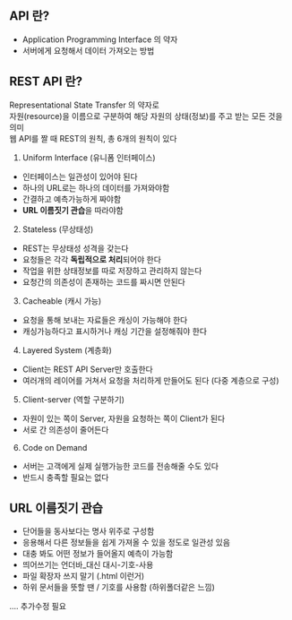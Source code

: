 ## API 란?
- Application Programming Interface 의 약자
- 서버에게 요청해서 데이터 가져오는 방법

## REST API 란?
Representational State Transfer 의 약자로 <br />
자원(resource)을 이름으로 구분하여 해당 자원의 상태(정보)를 주고 받는 모든 것을 의미 <br />
웹 API를 짤 때 REST의 원칙, 총 6개의 원칙이 있다<br />

1. Uniform Interface (유니폼 인터페이스)
  - 인터페이스는 일관성이 있어야 된다
  - 하나의 URL로는 하나의 데이터를 가져와야함
  - 간결하고 예측가능하게 짜야함
  - **URL 이름짓기 관습**을 따라야함

2. Stateless (무상태성)
  - REST는 무상태성 성격을 갖는다
  - 요청들은 각각 **독립적으로 처리**되어야 한다
  - 작업을 위한 상태정보를 따로 저장하고 관리하지 않는다
  - 요청간의 의존성이 존재하는 코드를 짜시면 안된다

3. Cacheable (캐시 가능)
  - 요청을 통해 보내는 자료들은 캐싱이 가능해야 한다
  - 캐싱가능하다고 표시하거나 캐싱 기간을 설정해줘야 한다

4. Layered System (계층화)
  - Client는 REST API Server만 호출한다
  - 여러개의 레이어를 거쳐서 요청을 처리하게 만들어도 된다 (다중 계층으로 구성)

5. Client-server (역할 구분하기)
  - 자원이 있는 쪽이 Server, 자원을 요청하는 쪽이 Client가 된다
  - 서로 간 의존성이 줄어든다

6. Code on Demand
  - 서버는 고객에게 실제 실행가능한 코드를 전송해줄 수도 있다 
  - 반드시 충족할 필요는 없다

## URL 이름짓기 관습
- 단어들을 동사보다는 명사 위주로 구성함
- 응용해서 다른 정보들을 쉽게 가져올 수 있을 정도로 일관성 있음 
- 대충 봐도 어떤 정보가 들어올지 예측이 가능함 
- 띄어쓰기는 언더바_대신 대시-기호-사용
- 파일 확장자 쓰지 말기 (.html 이런거)
- 하위 문서들을 뜻할 땐 / 기호를 사용함 (하위폴더같은 느낌)

.... 추가수정 필요